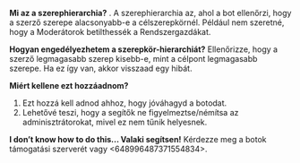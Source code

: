 **Mi az a szerephierarchia?** . A szerephierarchia az, ahol a bot ellenőrzi, hogy a szerző szerepe alacsonyabb-e a célszerepkörnél. Például nem szeretné, hogy a Moderátorok betilthessék a Rendszergazdákat.

**Hogyan engedélyezhetem a szerepkör-hierarchiát?** Ellenőrizze, hogy a szerző legmagasabb szerep kisebb-e, mint a célpont legmagasabb szerepe. Ha ez így van, akkor visszaad egy hibát.

**Miért kellene ezt hozzáadnom?**
1. Ezt hozzá kell adnod ahhoz, hogy jóváhagyd a botodat.
2. Lehetővé teszi, hogy a segítők ne figyelmeztse/némítsa az adminisztrátorokat, mivel ez nem tűnik helyesnek.

**I don’t know how to do this... Valaki segítsen!** Kérdezze meg a botok támogatási szerverét vagy <648996487371554834>.